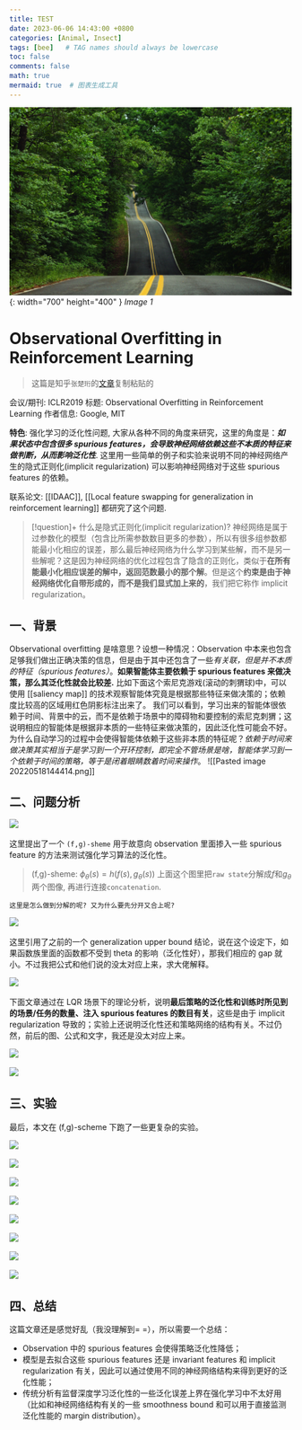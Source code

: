 ```yaml
---
title: TEST
date: 2023-06-06 14:43:00 +0800
categories: [Animal, Insect]
tags: [bee]   # TAG names should always be lowercase
toc: false
comments: false
math: true
mermaid: true  # 图表生成工具
---
```


![test-img](../assets/images/img-test.jpg){: width="700" height="400" }
_Image 1_



# Observational Overfitting in Reinforcement Learning


> 这篇是知乎`张楚珩`的[文章](https://zhuanlan.zhihu.com/p/449120642)复制粘贴的

会议/期刊: ICLR2019
标题: Observational Overfitting in Reinforcement Learning
作者信息: Google, MIT

**特色**: 强化学习的泛化性问题, 大家从各种不同的角度来研究，这里的角度是：***如果状态中包含很多 spurious features，会导致神经网络依赖这些不本质的特征来做判断，从而影响泛化性***.
这里用一些简单的例子和实验来说明不同的神经网络产生的隐式正则化(implicit regularization) 可以影响神经网络对于这些 spurious features 的依赖。

联系论文: [[IDAAC]], [[Local feature swapping for generalization in reinforcement learning]] 都研究了这个问题.

> [!question]+ 什么是隐式正则化(implicit regularization)?
> 神经网络是属于过参数化的模型（包含比所需参数数目更多的参数），所以有很多组参数都能最小化相应的误差，那么最后神经网络为什么学习到某些解，而不是另一些解呢？这是因为神经网络的优化过程包含了隐含的正则化，类似于**在所有能最小化相应误差的解中，返回范数最小的那个解**。但是这个**约束是由于神经网络优化自带形成的，而不是我们显式加上来的**，我们把它称作 implicit regularization。

## 一、背景
Observational overfitting 是啥意思？设想一种情况：Observation 中本来也包含足够我们做出正确决策的信息，但是由于其中还包含了一些*有关联，但是并不本质的特征（spurious features）*。**如果智能体主要依赖于 spurious features 来做决策，那么其泛化性就会比较差.** 
比如下面这个索尼克游戏(滚动的刺猬球)中，可以使用 [[saliency map]] 的技术观察智能体究竟是根据那些特征来做决策的；依赖度比较高的区域用红色阴影标注出来了。
我们可以看到，学习出来的智能体很依赖于时间、背景中的云，而不是依赖于场景中的障碍物和要控制的索尼克刺猬；这说明相应的智能体是根据非本质的一些特征来做决策的，因此泛化性可能会不好。
为什么自动学习的过程中会使得智能体依赖于这些非本质的特征呢？*依赖于时间来做决策其实相当于是学习到一个开环控制，即完全不管场景是啥，智能体学习到一个依赖于时间的策略，等于是闭着眼睛数着时间来操作*。
![[Pasted image 20220518144414.png]]

## 二、问题分析

![](https://pic4.zhimg.com/v2-fbd2d0f914f48bc7e3804be6d11b0587_r.jpg)

这里提出了一个 `(f,g)-sheme` 用于故意向 observation 里面掺入一些 spurious feature 的方法来测试强化学习算法的泛化性。
> (f,g)-sheme: $\phi_{\theta}(s)=h\left(f(s), g_{\theta}(s)\right)$ 
> 上面这个图里把`raw state`分解成$f$和$g_\theta$两个图像, 再进行连接`concatenation`.
```ad-note
这里是怎么做到分解的呢? 又为什么要先分开又合上呢?
```

![](https://pic1.zhimg.com/v2-80663dc35bfe32af59a002461d6f84d4_r.jpg)

这里引用了之前的一个 generalization upper bound 结论，说在这个设定下，如果函数族里面的函数都不受到 theta 的影响（泛化性好），那我们相应的 gap 就小。不过我把公式和他们说的没太对应上来，求大佬解释。

![](https://pic2.zhimg.com/v2-8dbdb1158d8681d802514d6e48a4c5f5_r.jpg)

下面文章通过在 LQR 场景下的理论分析，说明**最后策略的泛化性和训练时所见到的场景/任务的数量、注入 spurious features 的数目有关**，这些是由于 implicit regularization 导致的；实验上还说明泛化性还和策略网络的结构有关。不过仍然，前后的图、公式和文字，我还是没太对应上来。

![](https://pic2.zhimg.com/v2-55abd540ab41f783549163bc0e7d2c19_r.jpg)

![](https://pic2.zhimg.com/v2-80bdd599103a740d72ddae50fddb7f2d_r.jpg)

## 三、实验

最后，本文在 (f,g)-scheme 下跑了一些更复杂的实验。

![](https://pic4.zhimg.com/v2-968f776d0857104d1fd61e8b8c03f7d3_r.jpg)

![](https://pic2.zhimg.com/v2-44c3f775b11b0070dbdc05d64476702d_r.jpg)

![](https://pic1.zhimg.com/v2-d4e11140efae5137197d2308384d4c80_r.jpg)

![](https://pic4.zhimg.com/v2-70bfcd68f99774ae484db80c287ccbc3_r.jpg)

![](https://pic1.zhimg.com/v2-e35baaebe8d27e8866b869e971eb8460_r.jpg)

![](https://pic1.zhimg.com/v2-c097753c5624aab01f1d24924db941bc_r.jpg)

![](https://pic1.zhimg.com/v2-74d8cc00149b3480e96391caeb617d5c_r.jpg)

![](https://pic4.zhimg.com/v2-de18ada11442316b12a7448869263417_r.jpg)

## 四、总结

这篇文章还是感觉好乱（我没理解到= =），所以需要一个总结：

-   Observation 中的 spurious features 会使得策略泛化性降低；
-   模型是去拟合这些 spurious features 还是 invariant features 和 implicit regularization 有关，因此可以通过使用不同的神经网络结构来得到更好的泛化性能；
-   传统分析有监督深度学习泛化性的一些泛化误差上界在强化学习中不太好用（比如和神经网络结构有关的一些 smoothness bound 和可以用于直接监测泛化性能的 margin distribution）。

